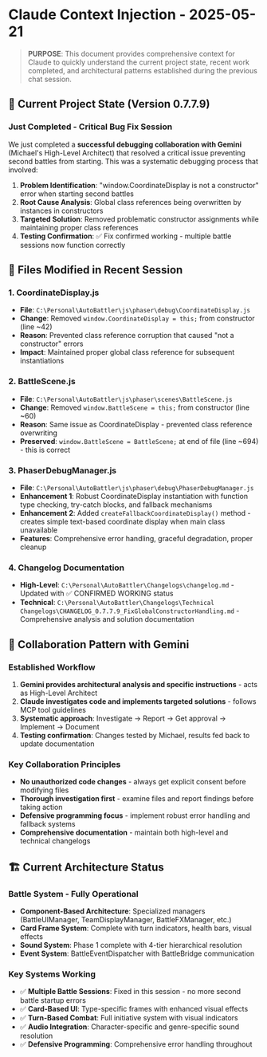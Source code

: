 # Claude Context Injection - 2025-05-21

> **PURPOSE**: This document provides comprehensive context for Claude to quickly understand the current project state, recent work completed, and architectural patterns established during the previous chat session.

## 🎯 **Current Project State (Version 0.7.7.9)**

### **Just Completed - Critical Bug Fix Session**
We just completed a **successful debugging collaboration with Gemini** (Michael's High-Level Architect) that resolved a critical issue preventing second battles from starting. This was a systematic debugging process that involved:

1. **Problem Identification**: "window.CoordinateDisplay is not a constructor" error when starting second battles
2. **Root Cause Analysis**: Global class references being overwritten by instances in constructors
3. **Targeted Solution**: Removed problematic constructor assignments while maintaining proper class references
4. **Testing Confirmation**: ✅ Fix confirmed working - multiple battle sessions now function correctly

## 🔧 **Files Modified in Recent Session**

### **1. CoordinateDisplay.js**
- **File**: `C:\Personal\AutoBattler\js\phaser\debug\CoordinateDisplay.js`
- **Change**: Removed `window.CoordinateDisplay = this;` from constructor (line ~42)
- **Reason**: Prevented class reference corruption that caused "not a constructor" errors
- **Impact**: Maintained proper global class reference for subsequent instantiations

### **2. BattleScene.js** 
- **File**: `C:\Personal\AutoBattler\js\phaser\scenes\BattleScene.js`
- **Change**: Removed `window.BattleScene = this;` from constructor (line ~60)
- **Reason**: Same issue as CoordinateDisplay - prevented class reference overwriting
- **Preserved**: `window.BattleScene = BattleScene;` at end of file (line ~694) - this is correct

### **3. PhaserDebugManager.js**
- **File**: `C:\Personal\AutoBattler\js\phaser\debug\PhaserDebugManager.js`
- **Enhancement 1**: Robust CoordinateDisplay instantiation with function type checking, try-catch blocks, and fallback mechanisms
- **Enhancement 2**: Added `createFallbackCoordinateDisplay()` method - creates simple text-based coordinate display when main class unavailable
- **Features**: Comprehensive error handling, graceful degradation, proper cleanup

### **4. Changelog Documentation**
- **High-Level**: `C:\Personal\AutoBattler\Changelogs\changelog.md` - Updated with ✅ CONFIRMED WORKING status
- **Technical**: `C:\Personal\AutoBattler\Changelogs\Technical Changelogs\CHANGELOG_0.7.7.9_FixGlobalConstructorHandling.md` - Comprehensive analysis and solution documentation

## 🤝 **Collaboration Pattern with Gemini**

### **Established Workflow**
1. **Gemini provides architectural analysis and specific instructions** - acts as High-Level Architect
2. **Claude investigates code and implements targeted solutions** - follows MCP tool guidelines
3. **Systematic approach**: Investigate → Report → Get approval → Implement → Document
4. **Testing confirmation**: Changes tested by Michael, results fed back to update documentation

### **Key Collaboration Principles**
- **No unauthorized code changes** - always get explicit consent before modifying files
- **Thorough investigation first** - examine files and report findings before taking action
- **Defensive programming focus** - implement robust error handling and fallback systems
- **Comprehensive documentation** - maintain both high-level and technical changelogs

## 🏗️ **Current Architecture Status**

### **Battle System - Fully Operational**
- **Component-Based Architecture**: Specialized managers (BattleUIManager, TeamDisplayManager, BattleFXManager, etc.)
- **Card Frame System**: Complete with turn indicators, health bars, visual effects
- **Sound System**: Phase 1 complete with 4-tier hierarchical resolution
- **Event System**: BattleEventDispatcher with BattleBridge communication

### **Key Systems Working**
- ✅ **Multiple Battle Sessions**: Fixed in this session - no more second battle startup errors
- ✅ **Card-Based UI**: Type-specific frames with enhanced visual effects
- ✅ **Turn-Based Combat**: Full initiative system with visual indicators
- ✅ **Audio Integration**: Character-specific and genre-specific sound resolution
- ✅ **Defensive Programming**: Comprehensive error handling throughout

###